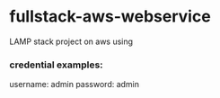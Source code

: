 # fullstack-aws-webservice
LAMP stack project on aws using 
### credential examples:
username: admin
password: admin


